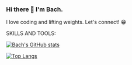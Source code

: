 ### Hi there 👋 I'm Bach.

I love coding and lifting weights. Let's connect! 😁

SKILLS AND TOOLS:


[![Bach's GitHub stats](https://github-readme-stats.vercel.app/api?username=bachdumpling)](https://github.com/bachdumpling/github-readme-stats&hide=contribs,prs)

[![Top Langs](https://github-readme-stats.vercel.app/api/top-langs/?username=bachdumpling)](https://github.com/bachdumpling/github-readme-stats)

<!--
**bachdumpling/bachdumpling** is a ✨ _special_ ✨ repository because its `README.md` (this file) appears on your GitHub profile.

Here are some ideas to get you started:

- 🔭 I’m currently working on ...
- 🌱 I’m currently learning ...
- 👯 I’m looking to collaborate on ...
- 🤔 I’m looking for help with ...
- 💬 Ask me about ...
- 📫 How to reach me: ...
- 😄 Pronouns: ...
- ⚡ Fun fact: ...
-->
